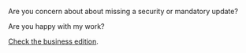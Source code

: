 Are you concern about about missing a security or mandatory update?

Are you happy with my work?

[Check the business edition](http://jerome.mouneyrac.com/plugins).
